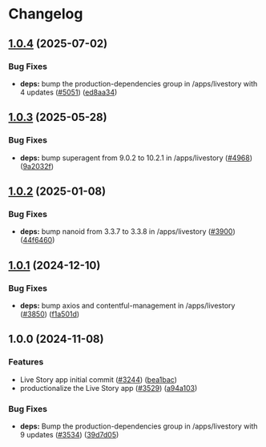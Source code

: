 # Changelog

## [1.0.4](https://github.com/thedevappsecguy/marketplace-partner-apps/compare/ls-contentful-app-v1.0.3...ls-contentful-app-v1.0.4) (2025-07-02)


### Bug Fixes

* **deps:** bump the production-dependencies group in /apps/livestory with 4 updates ([#5051](https://github.com/thedevappsecguy/marketplace-partner-apps/issues/5051)) ([ed8aa34](https://github.com/thedevappsecguy/marketplace-partner-apps/commit/ed8aa34bb21f3ed1c2ca2cc3736ee2ebf63e4386))

## [1.0.3](https://github.com/contentful/marketplace-partner-apps/compare/ls-contentful-app-v1.0.2...ls-contentful-app-v1.0.3) (2025-05-28)


### Bug Fixes

* **deps:** bump superagent from 9.0.2 to 10.2.1 in /apps/livestory ([#4968](https://github.com/contentful/marketplace-partner-apps/issues/4968)) ([9a2032f](https://github.com/contentful/marketplace-partner-apps/commit/9a2032f4b1ec2f5f8a924d690aceeec93ea4595a))

## [1.0.2](https://github.com/contentful/marketplace-partner-apps/compare/ls-contentful-app-v1.0.1...ls-contentful-app-v1.0.2) (2025-01-08)


### Bug Fixes

* **deps:** bump nanoid from 3.3.7 to 3.3.8 in /apps/livestory ([#3900](https://github.com/contentful/marketplace-partner-apps/issues/3900)) ([44f6460](https://github.com/contentful/marketplace-partner-apps/commit/44f6460ba54fadca271036f7b1cb0efd81216035))

## [1.0.1](https://github.com/contentful/marketplace-partner-apps/compare/ls-contentful-app-v1.0.0...ls-contentful-app-v1.0.1) (2024-12-10)


### Bug Fixes

* **deps:** bump axios and contentful-management in /apps/livestory ([#3850](https://github.com/contentful/marketplace-partner-apps/issues/3850)) ([f1a501d](https://github.com/contentful/marketplace-partner-apps/commit/f1a501dfb1c86f5e74cecf69dd73d5abebb3fbf8))

## 1.0.0 (2024-11-08)


### Features

* Live Story app initial commit ([#3244](https://github.com/contentful/marketplace-partner-apps/issues/3244)) ([bea1bac](https://github.com/contentful/marketplace-partner-apps/commit/bea1bacb12a9cee8d893c4b75a8584fa7ed9a5af))
* productionalize the Live Story app ([#3529](https://github.com/contentful/marketplace-partner-apps/issues/3529)) ([a94a103](https://github.com/contentful/marketplace-partner-apps/commit/a94a103b065bbf4d7cd3100c7a5cd6ea5d8439f3))


### Bug Fixes

* **deps:** Bump the production-dependencies group in /apps/livestory with 9 updates ([#3534](https://github.com/contentful/marketplace-partner-apps/issues/3534)) ([39d7d05](https://github.com/contentful/marketplace-partner-apps/commit/39d7d050248c784a7b7afdac48d08b5e0eb26ea6))
